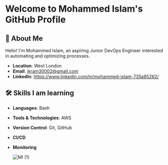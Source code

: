 # Welcome to Mohammed Islam's GitHub Profile

## 🚀 About Me

Hello! I'm Mohammed Islam, an aspiring Junior DevOps Engineer interested in automating and optimizing processes.

- **Location**: West London
- **Email**: ikram30002@gmail.com
- **LinkedIn**: https://www.linkedin.com/in/mohammed-islam-735a85262/

## 🛠️ Skills I am learning

- **Languages**: Bash
- **Tools & Technologies**: AWS
- **Version Control**: Git, GitHub
- **CI/CD**
- **Monitoring**

  ![MI (1)](https://github.com/user-attachments/assets/c2c68aeb-c25d-4206-8286-a895cb8c224a)

